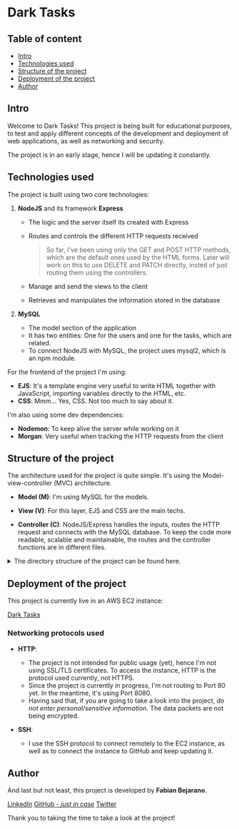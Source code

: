 # Dark Tasks

## Table of content

- [Intro](#intro)
- [Technologies used](#technologies-used)
- [Structure of the project](#structure-of-the-project)
- [Deployment of the project](#deployment-of-the-project)
- [Author](#author)

## Intro

Welcome to Dark Tasks! This project is being built for educational purposes, to test and apply different concepts of the development and deployment of web applications, as well as networking and security.

The project is in an early stage, hence I will be updating it constantly.

## Technologies used

The project is built using two core technologies:

1. **NodeJS** and its framework **Express**
    - The logic and the server itself its created with Express
    - Routes and controls the different HTTP requests received

        > So far, I've been using only the GET and POST HTTP methods, which are the default ones used by the HTML forms. Later will work on this to use DELETE and PATCH directly, insted of just routing them using the controllers.

    - Manage and send the views to the client
    - Retrieves and manipulates the information stored in the database

2. **MySQL**
    - The model section of the application
    - It has two entities: One for the users and one for the tasks, which are related.
    - To connect NodeJS with MySQL, the project uses mysql2, which is an npm module.

For the frontend of the project I'm using:

- **EJS**: It's a template engine very useful to write HTML together with JavaScript, importing variables directly to the HTML, etc.
- **CSS**: Mmm... Yes, CSS. Not too much to say about it.

I'm also using some dev dependencies:

- **Nodemon**: To keep alive the server while working on it
- **Morgan**: Very useful when tracking the HTTP requests from the client

## Structure of the project

The architecture used for the project is quite simple. It's using the Model-view-controller (MVC) architecture.

- **Model (M)**: I'm using MySQL for the models.

- **View (V)**: For this layer, EJS and CSS are the main techs.

- **Controller (C)**: NodeJS/Express handles the inputs, routes the HTTP request and connects with the MySQL database. 
To keep the code more readable, scalable and maintainable, the routes and the controller functions are in different files.



<details>
  <summary>The directory structure of the project can be found here.</summary>
  
```
.
├── README.md
├── layout
│   └── index.html
├── package-lock.json
├── package.json
└── src
    ├── app.js
    ├── config.js
    ├── controllers
    │   ├── index.controller.js
    │   ├── tasks.controller.js
    │   └── users.controller.js
    ├── db.js
    ├── index.js
    ├── models
    │   └── database.sql
    ├── public
    │   └── styles
    │       ├── reset.css
    │       └── styles.css
    ├── routes
    │   ├── index.routes.js
    │   ├── tasks.routes.js
    │   └── users.routes.js
    └── views
        ├── access.ejs
        ├── create.ejs
        ├── edit.ejs
        ├── index.ejs
        ├── partials
        │   ├── _footer.ejs
        │   ├── _header.ejs
        │   └── _header_tasks.ejs
        ├── register.ejs
        ├── register_failed.ejs
        ├── register_success.ejs
        └── tasks.ejs
```
</details>

## Deployment of the project

This project is currently live in an AWS EC2 instance:

<a href="http://3.94.114.229:8080" target="_blank">Dark Tasks</a>

### Networking protocols used

- **HTTP**: 
    - The project is not intended for public usage (yet), hence I'm not using SSL/TLS certificates. To access the instance, HTTP is the protocol used currently, not HTTPS.
    - Since the project is currently in progress, I'm not routing to Port 80 yet. In the meantime, it's using Port 8080.
    - Having said that, if you are going to take a look into the project, *do not enter personal/sensitive information.* The data packets are not being encrypted.

- **SSH**: 
    - I use the SSH protocol to connect remotely to the EC2 instance, as well as to connect the instance to GitHub and keep updating it.

## Author

And last but not least, this project is developed by **Fabian Bejarano**.

<a href="https://www.linkedin.com/in/fabianbejarano/" target="_blank">LinkedIn</a>
<a href="https://github.com/RazielTX" target="_blank">GitHub - *just in case*</a>
<a href="https://twitter.com/ThePianistFB" target="_blank">Twitter</a>

Thank you to taking the time to take a look at the project!